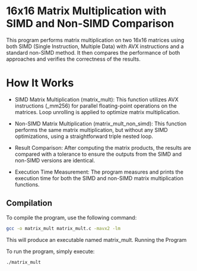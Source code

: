 # 16x16 Matrix Multiplication with SIMD and Non-SIMD Comparison

This program performs matrix multiplication on two 16x16 matrices using both SIMD (Single Instruction, Multiple Data) with AVX instructions and a standard non-SIMD method. It then compares the performance of both approaches and verifies the correctness of the results.
# How It Works

- SIMD Matrix Multiplication (matrix_mult): This function utilizes AVX instructions (_mm256) for parallel floating-point operations on the matrices. Loop unrolling is applied to optimize matrix multiplication.

- Non-SIMD Matrix Multiplication (matrix_mult_non_simd): This function performs the same matrix multiplication, but without any SIMD optimizations, using a straightforward triple nested loop.

- Result Comparison: After computing the matrix products, the results are compared with a tolerance to ensure the outputs from the SIMD and non-SIMD versions are identical.

- Execution Time Measurement: The program measures and prints the execution time for both the SIMD and non-SIMD matrix multiplication functions.

## Compilation

To compile the program, use the following command:

```bash
gcc -o matrix_mult matrix_mult.c -mavx2 -lm
```
This will produce an executable named matrix_mult.
Running the Program

To run the program, simply execute:

```bash
./matrix_mult
```


